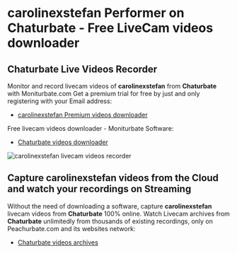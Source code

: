 # carolinexstefan Performer on Chaturbate - Free LiveCam videos downloader

## Chaturbate Live Videos Recorder

Monitor and record livecam videos of **carolinexstefan** from **Chaturbate** with Moniturbate.com
Get a premium trial for free by just and only registering with your Email address:
* [carolinexstefan Premium videos downloader](https://moniturbate.com/request-demo-licence-key.html)

Free livecam videos downloader - Moniturbate Software:
* [Chaturbate videos downloader](https://moniturbate.com/moniturbate-download-software.html)

![carolinexstefan livecam videos recorder](https://peachurnet.com/templates/moniturbate-software.png)


## Capture carolinexstefan videos from the Cloud and watch your recordings on Streaming

Without the need of downloading a software, capture **carolinexstefan** livecam videos from **Chaturbate** 100% online.
Watch Livecam archives from **Chaturbate** unlimitedly from thousands of existing recordings, only on Peachurbate.com and its websites network:
* [Chaturbate videos archives](https://peachurnet.com/)